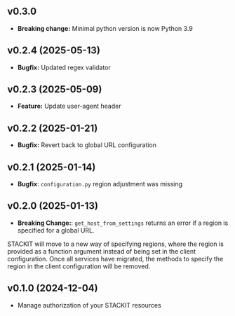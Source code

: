 ## v0.3.0
- **Breaking change:** Minimal python version is now Python 3.9

## v0.2.4 (2025-05-13)
- **Bugfix:** Updated regex validator

## v0.2.3 (2025-05-09)
- **Feature:** Update user-agent header

## v0.2.2 (2025-01-21)
- **Bugfix:** Revert back to global URL configuration

## v0.2.1 (2025-01-14)
- **Bugfix**: `configuration.py` region adjustment was missing

## v0.2.0 (2025-01-13)
- **Breaking Change:**: `get_host_from_settings` returns an error if a region is specified for a global URL.

STACKIT will move to a new way of specifying regions, where the region is provided as a function argument instead of being set in the client configuration. Once all services have migrated, the methods to specify the region in the client configuration will be removed.

## v0.1.0 (2024-12-04)
- Manage authorization of your STACKIT resources
